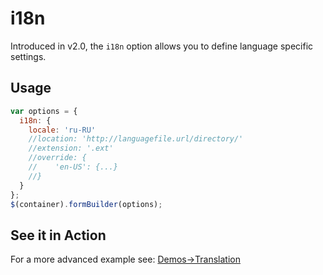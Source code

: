 # i18n
Introduced in v2.0, the `i18n` option allows you to define language specific settings.

## Usage
```javascript
var options = {
  i18n: {
    locale: 'ru-RU'
    //location: 'http://languagefile.url/directory/'
    //extension: '.ext'
    //override: {
    //    'en-US': {...}
    //}
  }
};
$(container).formBuilder(options);
```

## See it in Action
<p data-height="494" data-theme-id="22927" data-embed-version="2" data-slug-hash="rmxYVW" data-default-tab="result" data-user="kevinchappell" class="codepen"></p>

For a more advanced example see: [Demos->Translation](../demos/translation.md)
